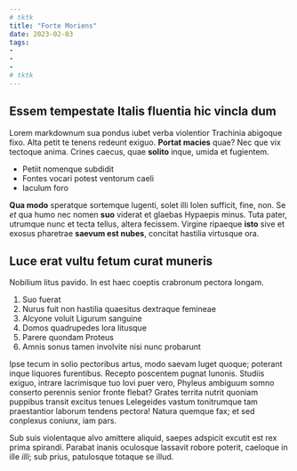 ```yaml
---
# tktk
title: "Forte Moriens"
date: 2023-02-03
tags:
-
-
-
# tktk
---
```


## Essem tempestate Italis fluentia hic vincla dum

Lorem markdownum sua pondus iubet verba violentior Trachinia abigoque fixo. Alta petit te tenens redeunt exiguo. **Portat macies** quae? Nec que vix tectoque anima. Crines caecus, quae **solito** inque, umida et fugientem.

- Petiit nomenque subdidit
- Fontes vocari potest ventorum caeli
- Iaculum foro

**Qua modo** speratque sortemque lugenti, solet illi Iolen sufficit, fine, non. Se *et* qua humo nec nomen **suo** viderat et glaebas Hypaepis minus. Tuta pater, utrumque nunc et tecta tellus, altera fecissem. Virgine ripaeque **isto** sive et exosus pharetrae **saevum est nubes**, concitat hastilia virtusque ora.

## Luce erat vultu fetum curat muneris

Nobilium litus pavido. In est haec coeptis crabronum pectora longam.

1. Suo fuerat
2. Nurus fuit non hastilia quaesitus dextraque femineae
3. Alcyone voluit Ligurum sanguine
4. Domos quadrupedes lora litusque
5. Parere quondam Proteus
6. Amnis sonus tamen involvite nisi nunc probarunt

Ipse tecum in solio pectoribus artus, modo saevam luget quoque; poterant inque liquores furentibus. Recepto poscentem pugnat Iunonis. Studiis exiguo, intrare lacrimisque tuo Iovi puer vero, Phyleus ambiguum somno conserto perennis senior fronte flebat? Grates territa nutrit quoniam puppibus transit excitus tenues Lelegeides vastum tonitrumque tam praestantior laborum tendens pectora! Natura quemque fax; et sed conplexus coniunx, iam pars.

Sub suis violentaque alvo amittere aliquid, saepes adspicit excutit est rex prima spirandi. Parabat inanis oculosque lassavit robore poterit, caeloque in ille *illi*; sub prius, patulosque totaque se illud.
